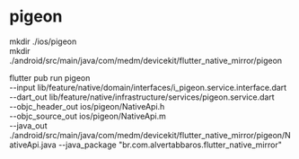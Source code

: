 # pigeon

mkdir ./ios/pigeon \
mkdir ./android/src/main/java/com/medm/devicekit/flutter_native_mirror/pigeon 

flutter pub run pigeon \
  --input lib/feature/native/domain/interfaces/i_pigeon.service.interface.dart \
  --dart_out lib/feature/native/infrastructure/services/pigeon.service.dart \
  --objc_header_out ios/pigeon/NativeApi.h \
  --objc_source_out ios/pigeon/NativeApi.m \
  --java_out ./android/src/main/java/com/medm/devicekit/flutter_native_mirror/pigeon/NativeApi.java
  --java_package "br.com.alvertabbaros.flutter_native_mirror"